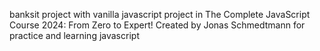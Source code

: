 banksit project with vanilla javascript
project in The Complete JavaScript Course 2024: From Zero to Expert! Created by Jonas Schmedtmann
for practice and learning javascript
